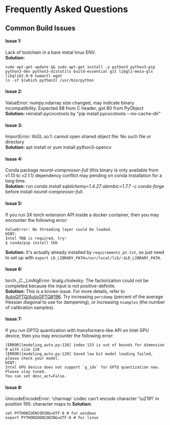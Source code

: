 Frequently Asked Questions
===
## Common Build Issues
#### Issue 1: 
Lack of toolchain in a bare metal linux ENV.   
**Solution:** 
```shell
sudo apt-get update && sudo apt-get install -y python3 python3-pip python3-dev python3-distutils build-essential git libgl1-mesa-glx libglib2.0-0 numactl wget
ln -sf $(which python3) /usr/bin/python
```
#### Issue 2:  
ValueError: numpy.ndarray size changed, may indicate binary incompatibility. Expected 88 from C header, got 80 from PyObject     
**Solution:** reinstall pycocotools by "pip install pycocotools --no-cache-dir"  
#### Issue 3:  
ImportError: libGL.so.1: cannot open shared object file: No such file or directory   
**Solution:** apt install or yum install python3-opencv
#### Issue 4:  
Conda package *neural-compressor-full* (this binary is only available from v1.13 to v2.1.1) dependency conflict may pending on conda installation for a long time.   
**Solution:** run *conda install sqlalchemy=1.4.27 alembic=1.7.7 -c conda-forge* before install *neural-compressor-full*. 
#### Issue 5: 
If you run 3X torch extension API inside a docker container, then you may encounter the following error:  
```shell
ValueError: No threading layer could be loaded.
HINT:
Intel TBB is required, try:
$ conda/pip install tbb
```
**Solution:** It's actually already installed by `requirements_pt.txt`, so just need to set up with `export LD_LIBRARY_PATH=/usr/local/lib/:$LD_LIBRARY_PATH`. 
#### Issue 6:  
torch._C._LinAlgError: linalg.cholesky: The factorization could not be completed because the input is not positive-definite.  
**Solution:** This is a known issue. For more details, refer to 
[AutoGPTQ/AutoGPTQ#196](https://github.com/AutoGPTQ/AutoGPTQ/issues/196). 
Try increasing `percdamp` (percent of the average Hessian diagonal to use for dampening), 
or increasing `nsamples` (the number of calibration samples).
#### Issue 7:  
If you run GPTQ quantization with transformers-like API on Intel GPU device, then you may encounter the following error:  
```shell
[ERROR][modeling_auto.py:128] index 133 is out of bounds for dimension 0 with size 128
[ERROR][modeling_auto.py:129] Saved low bit model loading failed, please check your model.
HINT:
Intel GPU device does not support `g_idx` for GPTQ quantization now. Please stay tuned.
You can set desc_act=False.
```
#### Issue 8:
UnicodeEncodeError: 'charmap' codec can't encode character '\u2191' in position 195: character maps to <undefined>
**Solution:**
```
set PYTHONIOENCODING=UTF-8 # for windows
export PYTHONIOENCODING=UTF-8 # for linux
```
